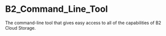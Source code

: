 # B2_Command_Line_Tool
The command-line tool that gives easy access to all of the capabilities of B2 Cloud Storage.
